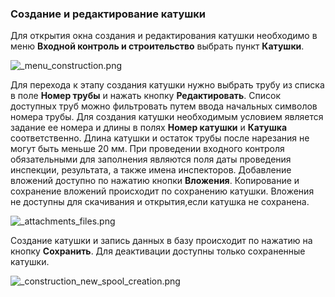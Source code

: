 ﻿### Создание и редактирование катушки 

Для открытия окна создания и редактирования катушки необходимо в меню **Входной контроль и строительство** выбрать пункт **Катушки**.

![_menu_construction.png](D:/Git/prizm/docuser/content/_menu_construction.png "")

Для перехода к этапу создания катушки нужно выбрать трубу из списка в поле **Номер трубы** и нажать кнопку **Редактировать**. Список доступных труб можно фильтровать путем ввода начальных символов номера трубы.
Для создания катушки необходимым условием является задание ее номера и длины в полях **Номер катушки** и **Катушка** соответственно. Длина катушки и остаток трубы после нарезания не могут быть меньше 20 мм.
При проведении входного контроля обязательными для заполнения являются поля даты проведения инспекции, результата, а также имена инспекторов.
Добавление вложений доступно по нажатию кнопки **Вложения**. Копирование и сохранение вложений происходит по сохранению катушки. Вложения не доступны для скачивания и открытия,если катушка не сохранена.

![_attachments_files.png](D:/Git/prizm/docuser/content/_attachments_files.png "")

Создание катушки и запись данных в базу происходит по нажатию на кнопку **Сохранить**. Для деактивации доступны только сохраненные катушки.

![_construction_new_spool_creation.png](D:/Git/prizm/docuser/content/_construction_new_spool_creation.png "")

